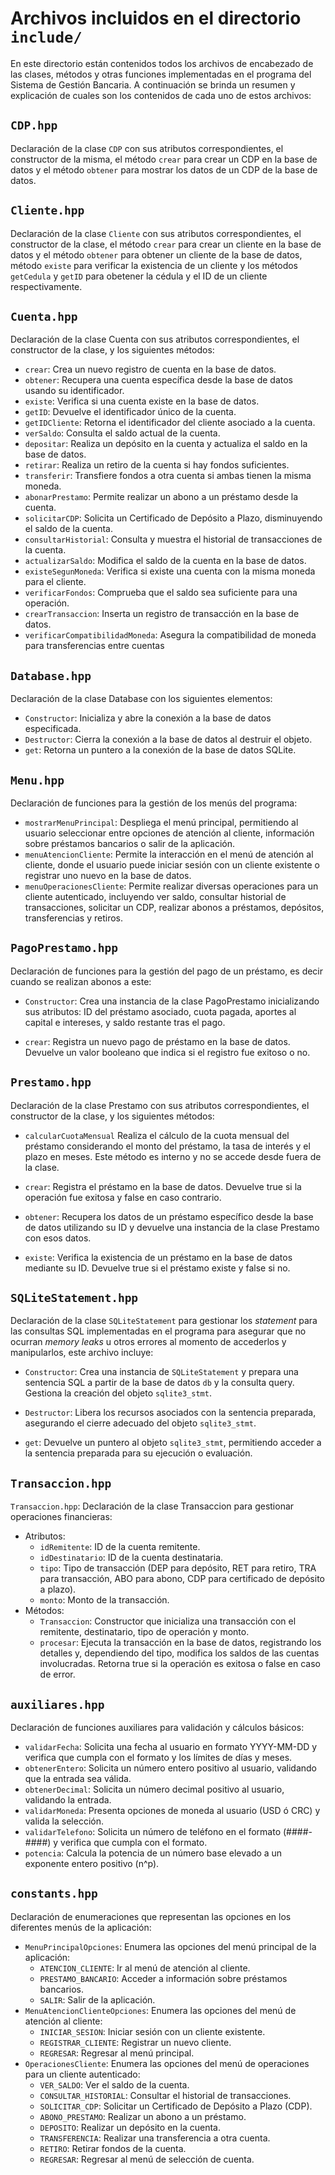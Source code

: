 # Archivos incluidos en el directorio `include/`

En este directorio están contenidos todos los archivos de encabezado de las clases, métodos y otras funciones implementadas en el programa del Sistema de Gestión Bancaria. A continuación se brinda un resumen y explicación de cuales son los contenidos de cada uno de estos archivos:

## `CDP.hpp`

Declaración de la clase `CDP` con sus atributos correspondientes, el constructor de la misma, el método `crear` para crear un CDP en la base de datos y el método `obtener` para mostrar los datos de un CDP de la base de datos. 

## `Cliente.hpp`

Declaración de la clase `Cliente` con sus atributos correspondientes, el constructor de la clase, el método `crear` para crear un cliente en la base de datos y el método `obtener` para obtener un cliente de la base de datos, método `existe` para verificar la existencia de un cliente y los métodos `getCedula` y `getID` para obetener la cédula y el ID de un cliente respectivamente.

## `Cuenta.hpp`

Declaración de la clase Cuenta con sus atributos correspondientes, el constructor de la clase, y los siguientes métodos:

- `crear`: Crea un nuevo registro de cuenta en la base de datos.
- `obtener`: Recupera una cuenta específica desde la base de datos usando su identificador.
- `existe`: Verifica si una cuenta existe en la base de datos.
- `getID`: Devuelve el identificador único de la cuenta.
- `getIDCliente`: Retorna el identificador del cliente asociado a la cuenta.
- `verSaldo`: Consulta el saldo actual de la cuenta.
- `depositar`: Realiza un depósito en la cuenta y actualiza el saldo en la base de datos.
- `retirar`: Realiza un retiro de la cuenta si hay fondos suficientes.
- `transferir`: Transfiere fondos a otra cuenta si ambas tienen la misma moneda.
- `abonarPrestamo`: Permite realizar un abono a un préstamo desde la cuenta.
- `solicitarCDP`: Solicita un Certificado de Depósito a Plazo, disminuyendo el saldo de la cuenta.
- `consultarHistorial`: Consulta y muestra el historial de transacciones de la cuenta.
- `actualizarSaldo`: Modifica el saldo de la cuenta en la base de datos.
- `existeSegunMoneda`: Verifica si existe una cuenta con la misma moneda para el cliente.
- `verificarFondos`: Comprueba que el saldo sea suficiente para una operación.
- `crearTransaccion`: Inserta un registro de transacción en la base de datos.
- `verificarCompatibilidadMoneda`: Asegura la compatibilidad de moneda para transferencias entre cuentas

## `Database.hpp`

Declaración de la clase Database con los siguientes elementos:

- `Constructor`: Inicializa y abre la conexión a la base de datos especificada.
- `Destructor`: Cierra la conexión a la base de datos al destruir el objeto.
- `get`: Retorna un puntero a la conexión de la base de datos SQLite.

## `Menu.hpp`

Declaración de funciones para la gestión de los menús del programa:
- `mostrarMenuPrincipal`: Despliega el menú principal, permitiendo al usuario seleccionar entre opciones de atención al cliente, información sobre préstamos bancarios o salir de la aplicación.
- `menuAtencionCliente`: Permite la interacción en el menú de atención al cliente, donde el usuario puede iniciar sesión con un cliente existente o registrar uno nuevo en la base de datos.
- `menuOperacionesCliente`: Permite realizar diversas operaciones para un cliente autenticado, incluyendo ver saldo, consultar historial de transacciones, solicitar un CDP, realizar abonos a préstamos, depósitos, transferencias y retiros.

## `PagoPrestamo.hpp`

Declaración de funciones para la gestión del pago de un préstamo, es decir cuando se realizan abonos a este:

- `Constructor`: Crea una instancia de la clase PagoPrestamo inicializando sus atributos: ID del préstamo asociado, cuota pagada, aportes al capital e intereses, y saldo restante tras el pago.

- `crear`: Registra un nuevo pago de préstamo en la base de datos. Devuelve un valor booleano que indica si el registro fue exitoso o no.

## `Prestamo.hpp`

Declaración de la clase Prestamo con sus atributos correspondientes, el constructor de la clase, y los siguientes métodos:

- `calcularCuotaMensual`
Realiza el cálculo de la cuota mensual del préstamo considerando el monto del préstamo, la tasa de interés y el plazo en meses. Este método es interno y no se accede desde fuera de la clase.

- `crear`: Registra el préstamo en la base de datos. Devuelve true si la operación fue exitosa y false en caso contrario.

- `obtener`:  Recupera los datos de un préstamo específico desde la base de datos utilizando su ID y devuelve una instancia de la clase Prestamo con esos datos.

- `existe`:  Verifica la existencia de un préstamo en la base de datos mediante su ID. Devuelve true si el préstamo existe y false si no.

## `SQLiteStatement.hpp`

Declaración de la clase `SQLiteStatement` para gestionar los *statement* para las consultas SQL implementadas en el programa para asegurar que no ocurran *memory leaks* u otros errores al momento de accederlos y manipularlos, este archivo incluye:

- `Constructor`: Crea una instancia de `SQLiteStatement` y prepara una sentencia SQL a partir de la base de datos `db` y la consulta query. Gestiona la creación del objeto `sqlite3_stmt`.

- `Destructor`: Libera los recursos asociados con la sentencia preparada, asegurando el cierre adecuado del objeto `sqlite3_stmt`.

- `get`: Devuelve un puntero al objeto `sqlite3_stmt`, permitiendo acceder a la sentencia preparada para su ejecución o evaluación.

## `Transaccion.hpp`

`Transaccion.hpp`: Declaración de la clase Transaccion para gestionar operaciones financieras:
- Atributos:
    - `idRemitente`: ID de la cuenta remitente.
    - `idDestinatario`: ID de la cuenta destinataria.
    - `tipo`: Tipo de transacción (DEP para depósito, RET para retiro, TRA para transacción, ABO para abono, CDP para certificado de depósito a plazo).
    - `monto`: Monto de la transacción.
- Métodos:
    - `Transaccion`: Constructor que inicializa una transacción con el remitente, destinatario, tipo de operación y monto.
    - `procesar`: Ejecuta la transacción en la base de datos, registrando los detalles y, dependiendo del tipo, modifica los saldos de las cuentas involucradas. Retorna true si la operación es exitosa o false en caso de error.

## `auxiliares.hpp`

Declaración de funciones auxiliares para validación y cálculos básicos:
- `validarFecha`: Solicita una fecha al usuario en formato YYYY-MM-DD y verifica que cumpla con el formato y los límites de días y meses.
- `obtenerEntero`: Solicita un número entero positivo al usuario, validando que la entrada sea válida.
- `obtenerDecimal`: Solicita un número decimal positivo al usuario, validando la entrada.
- `validarMoneda`: Presenta opciones de moneda al usuario (USD ó CRC) y valida la selección.
- `validarTelefono`: Solicita un número de teléfono en el formato (####-####) y verifica que cumpla con el formato.
- `potencia`: Calcula la potencia de un número base elevado a un exponente entero positivo (n^p).

## `constants.hpp`

Declaración de enumeraciones que representan las opciones en los diferentes menús de la aplicación:
- `MenuPrincipalOpciones`: Enumera las opciones del menú principal de la aplicación:
    - `ATENCION_CLIENTE`: Ir al menú de atención al cliente.
    - `PRESTAMO_BANCARIO`: Acceder a información sobre préstamos bancarios.
    - `SALIR`: Salir de la aplicación.
- `MenuAtencionClienteOpciones`: Enumera las opciones del menú de atención al cliente:
    - `INICIAR_SESION`: Iniciar sesión con un cliente existente.
    - `REGISTRAR_CLIENTE`: Registrar un nuevo cliente.
    - `REGRESAR`: Regresar al menú principal.
- `OperacionesCliente`: Enumera las opciones del menú de operaciones para un cliente autenticado:
    - `VER_SALDO`: Ver el saldo de la cuenta.
    - `CONSULTAR_HISTORIAL`: Consultar el historial de transacciones.
    - `SOLICITAR_CDP`: Solicitar un Certificado de Depósito a Plazo (CDP).
    - `ABONO_PRESTAMO`: Realizar un abono a un préstamo.
    - `DEPOSITO`: Realizar un depósito en la cuenta.
    - `TRANSFERENCIA`: Realizar una transferencia a otra cuenta.
    - `RETIRO`: Retirar fondos de la cuenta.
    - `REGRESAR`: Regresar al menú de selección de cuenta.

